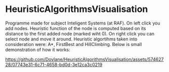 # HeuristicAlgorithmsVisualisation

Programme made for subject Inteligent Systems (at RAF). On left click you add nodes. Heuristic function of the node is computed based on its distance to the first added node (marked wiht 0).
On right click you can select node and move it around.  Heuristic algortihms taken into consideration were: A*, FirstBest and HillClimbing.
Below is small demonstration of how it works:


https://github.com/Dovlane/HeuristicAlgorithmsVisualisation/assets/57462728/07743e31-6c71-4658-bd0d-3e12ca3c0219


